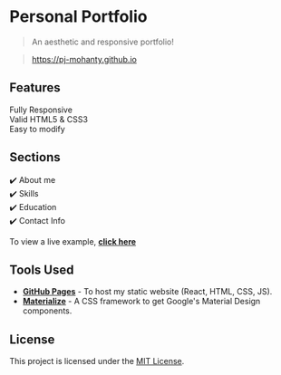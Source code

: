 # Personal Portfolio 
> An aesthetic and responsive portfolio!

> https://pj-mohanty.github.io


## Features
 Fully Responsive\
 Valid HTML5 & CSS3\
 Easy to modify


## Sections
✔️ About me\
✔️ Skills \
✔️ Education\
✔️ Contact Info

To view a live example, **[click here](https://pj-mohanty.github.io/)**

## Tools Used
* [<b>GitHub Pages</b>](https://create-react-app.dev/docs/deployment/#github-pages) - To host my static website (React, HTML, CSS, JS).
* [<b>Materialize</b>](https://materializecss.com/) - A CSS framework to get Google's Material Design components.

## License
This project is licensed under the [MIT License](./LICENSE).
